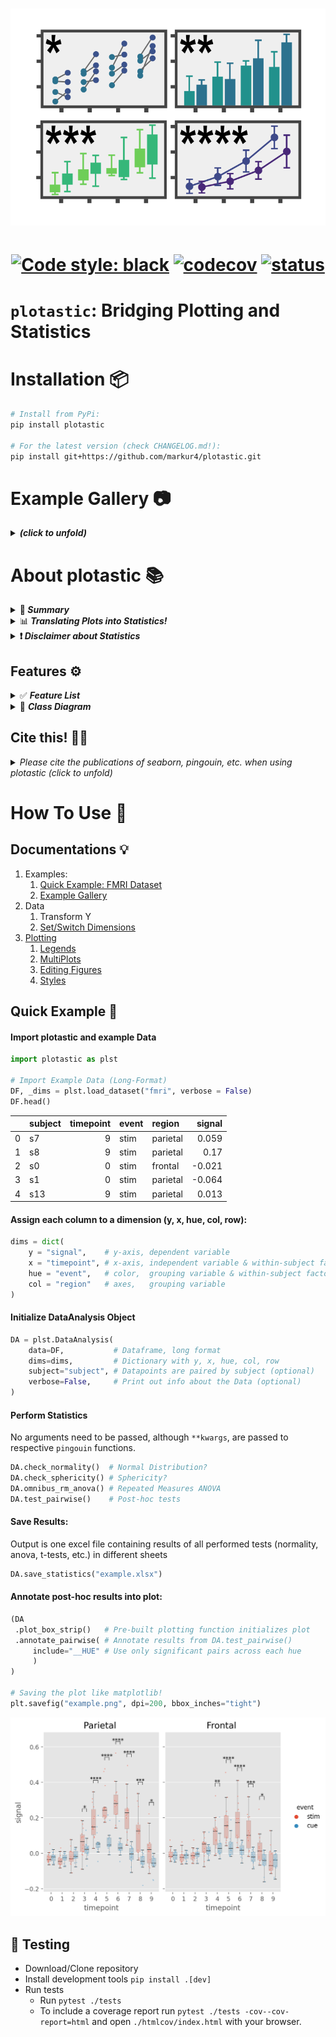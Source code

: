 <h1 align="center">
  <img src="https://raw.githubusercontent.com/markur4/plotastic/main/IMAGES/LOGO/plotastic_logo_3.png" width="700px" alt="logo">
</h1>

<h1 align="center">

[![Code style:
black](https://img.shields.io/badge/code%20style-black-000000.svg)](https://github.com/psf/black)
[![codecov](https://codecov.io/gh/markur4/plotastic/graph/badge.svg?token=4L98QSPCU3)](https://codecov.io/gh/markur4/plotastic)
[![status](https://joss.theoj.org/papers/e1e5d9b233aa16ba4916c6faffe4935b/status.svg)](https://joss.theoj.org/papers/e1e5d9b233aa16ba4916c6faffe4935b)

</h1>

# `plotastic`: Bridging Plotting and Statistics


[//]:<== Installation =========================================================>
# Installation 📦

``` bash
# Install from PyPi:
pip install plotastic

# For the latest version (check CHANGELOG.md!):
pip install git+https://github.com/markur4/plotastic.git
```

[//]:<== Information ==========================================================>
# Example Gallery 📷

<details><summary> <b><i> (click to unfold)  </i></b> </summary>
<blockquote>
<hr>

<h1 align="center">

  <a href=https://github.com/markur4/plotastic/blob/main/IMAGES/EXAMPLE_GALLERY/qpcr.ipynb>
  <img
  src="https://raw.githubusercontent.com/markur4/plotastic/main/IMAGES/EXAMPLE_GALLERY/qpcr1.png"
  alt="qpcr1">
  </a>
  
  <a href=https://github.com/markur4/plotastic/blob/main/IMAGES/EXAMPLE_GALLERY/tips.ipynb> 
  <img
  src="https://raw.githubusercontent.com/markur4/plotastic/main/IMAGES/EXAMPLE_GALLERY/tips1.png"
  width="350px" alt="tips1">
  </a>
  
 <a href=https://github.com/markur4/plotastic/blob/main/IMAGES/EXAMPLE_GALLERY/iris.ipynb> 
  <img
  src="https://raw.githubusercontent.com/markur4/plotastic/main/IMAGES/EXAMPLE_GALLERY/iris1.png"
  width="400px" alt="iris1">
  </a>
  
   <a href="https://github.com/markur4/plotastic/blob/main/IMAGES/EXAMPLE_GALLERY/attention.ipynb">
  <img
  src="https://raw.githubusercontent.com/markur4/plotastic/main/IMAGES/EXAMPLE_GALLERY/attention1.png"
  alt="attention"> 
  </a
 
  <a href="https://github.com/markur4/plotastic/blob/main/IMAGES/EXAMPLE_GALLERY/cars.ipynb"> 
  <img
  src="https://raw.githubusercontent.com/markur4/plotastic/main/IMAGES/EXAMPLE_GALLERY/cars1.png"
  alt="cars1">
  </a> 
  
  <a href="https://github.com/markur4/plotastic/blob/main/IMAGES/EXAMPLE_GALLERY/diamonds.ipynb">
  <img
  src="https://raw.githubusercontent.com/markur4/plotastic/main/IMAGES/EXAMPLE_GALLERY/diamonds1.png"
  alt="diamonds1">  
  <img
  src="https://raw.githubusercontent.com/markur4/plotastic/main/IMAGES/EXAMPLE_GALLERY/diamonds2.png"
  alt="diamonds2"> 
  </a>
  
</h1>


[//]:<-- end of Example Gallery 📷 -------------------------------------------->
</blockquote>
</details>


[//]:<== Information ==========================================================>
# About plotastic 📚 


[//]:<------------------------------------------------------------------------->
<details><summary> 🤔<b><i> Summary  </i></b> </summary>
<blockquote>
<hr>


`plotastic` addresses the challenges of transitioning from exploratory
data analysis to hypothesis testing in Python's data science ecosystem.
Bridging the gap between `seaborn` and `pingouin`, this library offers a
unified environment for plotting and statistical analysis. It simplifies
the workflow with a user-friendly syntax and seamless integration with
familiar `seaborn` parameters (y, x, hue, row, col). Inspired by
`seaborn`'s consistency, `plotastic` utilizes a `DataAnalysis` object to
intelligently pass parameters to `pingouin` statistical functions. The
library systematically groups the data according to the needs of
statistical tests and plots, conducts visualisation, analyses and
supports extensive customization options. In essence, `plotastic`
establishes a protocol for configuring statical analyses through
plotting parameters. This approach streamlines the process, translating
`seaborn` parameters into statistical terms, providing researchers and
data scientists with a cohesive and user-friendly solution in python.!


### Workflow:

1. **🧮 Import & Prepare your pandas DataFrame**
   - We require a long-format pandas dataframe with categorical columns
   - If it works with seaborn, it works with plotastic!
2. **🔀 Make a DataAnalysis Object**
   - `DataAnalysis(DataFrame, dims={x, y, hue, row, col})`
   - Check for empty data groups, differing samplesizes, NaN-count, etc.
     automatically
3. **✅ Explore Data**
   - Check Data integrity, unequal samplesizes, empty groups, etc.
   - Quick preliminary plotting with e.g. `DataAnalysis.catplot()`
4. **🔨 Adapt Data**
   - Categorize multiple columns at once
   - Transform dependent variable
   - Each step warns you, if you introduced NaNs without knowledge!
   - etc.
5. **✨ Perform Statistical Tests** ✨
   - Check Normality, Homoscedasticity, Sphericity
   - Perform Omnibus tests (ANOVA, RMANOVA, Kruskal-Wallis, Friedman)
   - Perform PostHoc tests (Tukey, Dunn, Wilcoxon, etc.) based on
     `pg.pairwise_tests()`
6. **📊 Plot figure**
   - Use pre-defined and optimized multi-layered plots with one line
     (e.g. strip over box)!
   - Annotate statistical results (p-values as \*, \*\*, \*\*\*, etc.)
     with full control over which data to include or exclude!
7. **💿 Save all results at once!**
   - One DataAnalysis object holds: 
     - One DataFrame in `self.data`
     - One Figure in `self.fig`, `self.axes`
     - Multiple statistical results: `self.results`
   - Use `DataAnalysis.save_statistics()` to save all results to
     different sheets collected in one .xlsx filesheet per test

[//]:<-- end of 🤔  Summary -------------------------------------------->
</blockquote>
</details>



[//]:<------------------------------------------------------------------------->
<details><summary> 📊<b><i> Translating Plots into Statistics!</i> </b> </summary>
<blockquote>
<hr>

### In Principle:
- Categorical data is separable into `seaborn`'s categorization
  parameters: ***x***, ***y***, ***hue***, ***row***, ***col***. We call
  those *"dimensions"*.
- These dimensions are assigned to statistical terms:
  - ***y*** is the ***dependent variable*** (***DV***)
  - ***x*** and ***hue*** are ***independent variables*** (***IV***) and
    are treated as ***within/between factors*** (categorical variables)
  - ***row*** and ***col*** are ***grouping variables*** (categorical
    variables)
  - A ***subject*** may be specified for within/paired study designs
    (categorical variable)
- For each level of ***row*** or ***col*** (or for each combination of
  ***row***- and ***col*** levels), statistical tests will be performed
  with regards to the two-factors ***x*** and ***hue***

### Example with ANOVA:
- Imagine this example data: 
  - Each day you measure the tip of a group of people. 
  - For each tip, you note down the ***day***, ***gender***,
    ***age-group*** and whether they ***smoke*** or not. 
  - Hence, this data has 4 categorical dimensions, each with 2 or more
    *levels*:
    - ***day***: 4 levels (*monday*, *tuesday*, *wednesday*, *Thursday*)
    - ***gender***: 2 levels (*male*, *female*)
    - ***smoker***: 2 levels (*yes*, *no*)
    - ***age-group***: 2 levels (*young*, *old*)
- Each category is assigned to a place of a plot, and when calling
  statistical tests, we assign them to statistical terms (in comments):
  - ```python
      # dims is short for dimensions
      dims = dict(          # STATISTICAL TERM:
          y = "tip",        # y-axis, dependent variable
          x = "day",        # x-axis, independent variable (within-subject factor)
          hue = "gender",   # color,  independent variable (within-subject factor)
          col = "smoker",   # axes,   grouping variable
          row = "age-group" # axes,   grouping variable
      )
      ```
- We perform statistical testing groupwise:
  - For each level-combinations of ***smoker*** and ***age-group***, a
    two-way ANOVA will be performed (with ***day*** and ***gender*** as
    ***between*** factors for each datagroup):
    - 1st ANOVA assesses datapoints where ***smoker**=yes* AND
      ***age-group**=young*
    - 2nd ANOVA assesses datapoints where ***smoker**=yes* AND
      ***age-group**=old*
    - 3rd ANOVA assesses datapoints where ***smoker**=no* AND
      ***age-group**=young*
    - 4th ANOVA assesses datapoints where ***smoker**=no* AND
      ***age-group**=old*
  - Three-way ANOVAs are not possible (yet), since that would require
  setting e.g. ***col*** as the third factor, or implementing another
  dimension (e.g. ***hue2***).

[//]:<end of 📊 Translating Plots into Statistics! ---------------------------->
</blockquote>
</details>



[//]:<------------------------------------------------------------------------->
<details><summary> <b>❗️<i> Disclaimer about Statistics </i></b> </summary>
<blockquote>
<hr>

### This software was inspired by ...

- ... ***Intuitive Biostatistics*** - Fourth Edition (2017); Harvey
  Motulsky
- ... ***Introduction to Statistical Learning with applications in
  Python*** - First Edition (2023); Gareth James, Daniela Witten, Trevor
  Hastie, Robert Tibshirani, Jonathan Taylor
- ... talking to other scientists struggling with statistics

#### ✅ `plotastic` can help you with...

- ... gaining some practical experience when learning statistics
- ... quickly gain statistical implications about your data without
  switching to another software
- ... making first steps towards a full statistical analysis
- ... plotting publication grade figures (check statistics results with
  other software)
- ... publication grade statistical analysis **IF** you really know what
  you're doing OR you have back-checked your results by a professional
  statistician
- ... quickly test data transformations (log)

#### 🚫 `plotastic` can NOT ...

- ... replace a professional statistician
- ... teach you statistics, you need some basic knowledge (but is
  awesome for practicing!)
- ... test for multicolinearity (Absence of multicolinearity is required
  by ANOVA!)
- ... perform stringent correction for multiple testing (e.g.
  bonferoni), as statistical tests are applied to sub-facets of the
  whole dataframe for each axes, which depends on the definition of x,
  hue, col, etc. Hence, corrected p-values might over-estimate the
  significance of your results.

#### 🟡 Be **critical** and **responsible** with your statistical analysis!

- **Expect Errors:** Don't trust automated systems like this one!
- **Document your work in *ridiculous detail***:
  - Include the applied tests, the number of technical replicates and
    the number of biological/independent in each figure legend
  - State explicitly what each datapoint represents:
    - 1 datapoint = 1 Technical replicate?  
    - 1 datapoint = The mean of all technical replicate per independent
      replicate/subject?
  - State explicitly what the error-bars mean: Standard deviation?
    Confidence interval?
  - (Don't mix technical with biological/independent variance)
  - Report if/how you removed outliers
  - Report if you did or did not apply correction methods (multiple
    comparisons, Greenhouse Geyser, etc.) and what your rationale is
    (exploratory vs. confirmatory study? Validation through other
    methods to reduce Type I error?)
- **Check results with professionnals:**
  - *"Here is my data, here is my question, here is my analysis, here is
    my interpretation. What do you think?"*

[//]:<end of ❗️ Disclaimer about Statistics------------------------------------>
</blockquote>
</details>



[//]:<== Features =============================================================>
## Features ⚙️


<details><summary>  ✅ <b><i> Feature List </i></b> </summary>
<blockquote>
<hr>

- **✅: Complete and tested**
- **👍: Complete**
- **📆: Planned or unfinished (no date)**
- **🤷: Maybe..? (Rather not...)**
- **🚫: Not planned, don't want**
- **😣: Help Please..?**


[//]:<------------------------------------------------------------------------->
<details open><summary>  <b><i>  Plotting   </i></b> </summary>
<blockquote>

- 👍 Make and Edit Plots: *Implemented ✅*
  - *All (non-facetgrid) seaborn plots should work, not tested*
<!-- - 👍 Printable Code Snippets: *Implemented ✅* -->
- 📆 QQ-Plot
- 📆 Kaplan-Meyer-Plot
- 🤷 Interactive Plots (where you click stuff and adjust scale etc.)
  - *That's gonna be alot of work!*
- 🚫 Support for `seaborn.FacetGrid`
  - *Why not? - `plotastic` uses matplotlib figures and fills its axes
    with seaborn plot functions. In my opinion, that's the best solution
    that offers the best adaptibility of every plot detail while bieng
    easy to maintain*
- 🚫 Support for `seaborn.objects` (same as Facetgrid)
  - *Why not? - I don't see the need to refactor the code*
- 😣 **NEED HELP WITH:** The hidden state of `matplotlib`
  figures/plots/stuff that gets drawn:
  - *I want to save the figure in `DataAnalysis.fig` attribute. As
    simple as that sounds, matplotlib does weird stuff, not applying
    changes after editing the plot.* 
  - *It'd be cool if I could control the changes to a DataAnalysis
    object better (e.g. using `inplace=True` like with `pd.DataFrames`).
    But I never figured out how to control matplotlib figure generation,
    even with re-drawing the figure with canvas. It's a mess and I
    wasted so much time already.*

[//]:<end of Plotting --------------------------------------------------------->
</blockquote>
</details>



[//]:<------------------------------------------------------------------------->
<details open><summary>  <b><i>  Multi-Layered Plotting   </i></b> </summary>
<blockquote>

- ✅ Box-plot + swarm
- 👍 Box-plot + strip
- 📆 Violin + swarm/strip

[//]:<end of Multi-Layered Plotting ------------------------------------------->
</blockquote>
</details>


[//]:<------------------------------------------------------------------------->
<details open><summary>  <b><i>  Statistics   </i></b> </summary>
<blockquote>

- Assumption testing
  - ✅ Normality (e.g. Shapiro-Wilk)
  - ✅ Homoscedasticity (e.g. Levene)
  - ✅ Sphericity (e.g. Mauchly)
- Omnibus tests
  - ✅ ANOVA, RMANOVA, Kruskal-Wallis, Friedman
  - 📆 Mixed ANOVA
  - 📆 Annotate Results into Plot
- PostHoc
  - ✅ `pg.pairwise_tests()`
    - *Works with all primary options. That includes all parametric,
    non-parametric, paired, unpaired, etc. tests (t-test, paired t-test,
    MWU, Wilcoxon, etc.)*
  - ✅ Annotate Stars into plots (\*, \*\*, etc.)
    - *Specific pairs can be included/excluded from annotation*
  - 📆 Make correction for multiple testing go over complete DataFrame
    and not Facet-wise: 
- Bivariate
  - 📆 Find and Implement system to switch between numerical and
    categorical x-axis
    - *Function to convert numerical data into categorical data by
      binning?*
  - 📆 Pearson, Spearman, Kendall

[//]:<end of Statistics ------------------------------------------------------->
</blockquote>
</details>


[//]:<------------------------------------------------------------------------->
<details open><summary>  <b><i>   Analysis Pipelines   </i></b> </summary>
<blockquote>

*Idea: Put all those statistical tests into one line. I might work on
this only after everything's implemented and working confidently and
well!*
- 🤷 `between_samples(parametric=True)`:    ANOVA + Tukey (if Normality
  & Homoscedasticity are given)
- 🤷 `between_samples(parametric=False)`:  Kruskal-Wallis + Dunn
- 🤷 `within_samples(parametric=True)`:      RM-ANOVA + multiple paired
  t-tests (if Normality & Sphericity are given)
- 🤷 `within_samples(parametric=False)`:    Friedman + multiple Wilcoxon

[//]:<end of Analysis Pipelines ----------------------------------------------->
</blockquote>
</details>


[//]:<end of ✅ Feature List ==================================================>
</blockquote> 
</details>



<!-- REMOVE FOR PYPI -->
<!-- REMOVESTART -->
[//]:<=========================================================================>
<details><summary>🌳 <b><i>Class Diagram </b></i> </summary>
<blockquote>
<hr>


- 🛑 Not everything shown here is implemented and not everything that's
  implemented is shown here!
- 🖱️ **Click** on a class to see its source code!


```mermaid
classDiagram
   



   %% == ANALYSIS ==============================================================
   
   class pd_DataFrame{
      ...
      ....()
   }
   class Dims {
      x: str 
      y: str
      hue: str =None
      row: str =None
      col: str =None
      set(**kwargs, inplace: bool =False)
      switch(*keys, **kwargs inplace: bool =False)
   }
   class DimsAndLevels {

      data: pd.DataFrame
      dims: Dims

      title.setter()
      %%_empty_groups(property)
      factors_all(property) [x,y,hue,row,col]
      factors_xhue(property) [x,hue]
      factors_rowcol(property) [row,col]
      levels_dict_factor(property) = dict(f1:[l1, l2, ...], f2:[...], ...)
      levelkeys(property) = [(f1_l1, f2_l1), (f1_l1, f2_l2), ...]
      ....()
   }
   class DataFrameTool{
      levels: list[tuple[str]] =None
      subject: str =None
      verbose: bool =False
      catplot(kind="strip") -> sns.FacetGrid
      transform_y() -> self
      data_describe() -> pd.DataFrame
      data_categorize() -> self
      data_iter__key_facet(property) -> Generator
      ....()
   }

   pd_DataFrame *-- DimsAndLevels
   Dims *-- DimsAndLevels
   DimsAndLevels <|-- DataFrameTool
   DataFrameTool <|-- PlotTool
   DataFrameTool <|-- StatTest


   %% == STATISTICS ============================================================

   class pingouin{
      <<Statistics Library>>
      anova()
      rm_anova()
      pairwise_tests()
      ....()
   }
   class StatResults{
      <<Storage>>
      DF_normality: pd.DataFrame = "not tested"
      DF_homoscedasticity: pd.DataFrame = "not tested"
      DF_sphericity: pd.DataFrame = "not tested"
      DF_posthoc: pd.DataFrame = "not tested"
      DF_omnibus: pd.DataFrame = "not tested"
      DF_bivariate: pd.DataFrame = "not tested"
      ...
      normal(property):bool ="not assessed"
      homoscedastic(property):bool ="unknown"
      spherical(property):bool ="unknown"
      parametric(property):bool =None
      assess_normality()
      save()
      ....()
   }
   class StatTest{
      <<BaseObject>>
      ALPHA: float = 0.05
      ALPHA_TOLERANCE: float = 0.075
      results: StatResults 
      ...
      set_alpha()
      set_alpha_tolerance()
      _p_to_stars(p: float) -> str
      _effectsize_to_words(effectsize: float) -> str
      ....()
   }
   class Assumptions{
      ...
      check_normality()
      check_sphericity()
      check_homoscedasticity()
      ....()
   }
   class Omnibus{
      ...
      omnibus_anova()
      omnibus_rmanova()
      omnibus_kruskal()
      ....()
   }
   class PostHoc{
      ...
      test_pairwise(paired, parametric)
      ....()
   }
   class Bivariate{
      ...
      test_pearson()
      test_spearman()
      test_kendall()
      ....()
   }

   StatResults *-- StatTest
   StatTest <|-- Assumptions

   Assumptions  <|-- PostHoc
   Assumptions  <|-- Omnibus
   Assumptions  <|-- Bivariate
   pingouin .. Assumptions: Uses


   %% == PLOTTING ==============================================================

   class rc{
      <<Runtime Config>>
      FONTSIZE
      STYLE_PAPER
      STYLE_PRESENTATION
      set_style()
      set_palette()
   }
   class matplotlib{
      <<Plotting Objects>>
      ...
      Axes
      Figure
      fig.legend()
      ....()
   }
   class PlotTool{
      fig: mpl.figure.Figure
      axes: mpl.axes.Axes
      ...
      subplots() -> (fig, axes)
      fillaxes(kind="strip") -> (fig, axes)

      axes_nested(property) -> np.ndarray(axes).shape(1,1)
      axes_iter__key_ax(property) -> ax
      
   }
   class PlotEdits{
      edit_titles(titles:dict) -> None
      edit_xy_axis_labels(labels:dict) -> None
      edit_yticklabels_log_minor(ticks:dict) -> None
      ....()
   }
   class MultiPlot{
      <<Library of pre-built Plots>>

      plot_box_strip()
      plot_bar_swarm()
      plot_qqplot()
      ....()
   }

   matplotlib *-- PlotTool
   matplotlib <.. rc: Configures
   PlotTool <|-- PlotEdits
   PlotEdits <|-- MultiPlot


   %% == DATAANALYSIS ==========================================================

   class Annotator{
      _annotated: bool =False
      ...
      _check_include_exclude()
      iter__key_df_ax(PH:pd.DataFrame) -> Generator
      annotate_pairwise()
      ....()
   }
   class Filer{
      <<service>>
      title: str ="untitled"
      prevent_overwrite()
   }
   class DataAnalysis{
      <<Interface>>
      %% FIGURES DON'T NEED TITLES, WE EDIT THEM AFTERWARDS
      title = "untitled" 
      filer: Filer 
      ...
      title_add()
      save_statistics()
      ....()
   }

   MultiPlot <|-- Annotator
   Omnibus <|-- Annotator
   PostHoc <|-- Annotator
   Bivariate <|-- Annotator

   Filer *-- DataAnalysis

   Annotator --|> DataAnalysis


   %% == Links =================================================================

   %% dimensions 
   click Dims href "https://github.com/markur4/plotastic/blob/main/src/plotastic/dimensions/dims.py" 
   click DimsAndLevels href "https://github.com/markur4/plotastic/blob/main/src/plotastic/dimensions/dimsandlevels.py" 
   click DataFrameTool href "https://github.com/markur4/plotastic/blob/main/src/plotastic/dimensions/dataframetool.py" 

   %% stat
   click StatResults href "https://github.com/markur4/plotastic/blob/main/src/plotastic/stat/statresults.py"
   click StatTest href "https://github.com/markur4/plotastic/blob/main/src/plotastic/stat/stattest.py" 
   click Assumptions href "https://github.com/markur4/plotastic/blob/main/src/plotastic/stat/assumptions.py" 
   click Omnibus href "https://github.com/markur4/plotastic/blob/main/src/plotastic/stat/omnibus.py"
   click PostHoc href "https://github.com/markur4/plotastic/blob/main/src/plotastic/stat/posthoc.py"

   %% plotting
   click rc href "https://github.com/markur4/plotastic/blob/main/src/plotastic/plotting/rc.py"
   click PlotTool href "https://github.com/markur4/plotastic/blob/main/src/plotastic/plotting/plottool.py"
   click PlotEdits href "https://github.com/markur4/plotastic/blob/main/src/plotastic/plotting/plotedits.py"
   click MultiPlot href "https://github.com/markur4/plotastic/blob/main/src/plotastic/plotting/multiplot.py"

   %% dataanalysis
   click Annotator href "https://github.com/markur4/plotastic/blob/main/src/plotastic/dataanalysis/annotator.py"
   click Filer href "https://github.com/markur4/plotastic/blob/main/src/plotastic/dataanalysis/filer.py"
   click DataAnalysis href "https://github.com/markur4/plotastic/blob/main/src/plotastic/dataanalysis/dataanalysis.py"



```

[//]:<end of 🌳 Class Diagram =================================================>
</blockquote>
</details>
<!-- REMOVE FOR PYPI -->




[//]:<=========================================================================>
## Cite this! ✍🏻
<details><summary> <i> Please cite the publications of seaborn, pingouin, etc. when using plotastic (click to unfold) </i> </summary>
<blockquote>
<hr>

- *Vallat, R. (2018). Pingouin: statistics in Python. Journal of Open
  Source Software, 3(31), 1026. <https://doi.org/10.21105/joss.01026>*
- *Waskom, M. et al. (2021). mwaskom/seaborn: v0.11.1 (January 2021).
  Zenodo. <http://doi.org/10.5281/zenodo.4547176>*

[//]:<end Cite this! ✍🏻 =======================================================>
</blockquote>
</details>




# How To Use 📔

[//]:<=========================================================================>

## Documentations 💡
1. Examples:
   1. [Quick Example: FMRI Dataset](https://github.com/markur4/plotastic/blob/main/HOW_TO_USE/quick_example_fmri.ipynb)
   2. [Example Gallery](https://github.com/markur4/plotastic/blob/main/IMAGES/EXAMPLE_GALLERY/example_gallery.ipynb)
2. Data
   1. Transform Y
   2. [Set/Switch Dimensions](https://github.com/markur4/plotastic/blob/main/HOW_TO_USE/dimensions.ipynb)
3. [Plotting](https://github.com/markur4/plotastic/blob/main/HOW_TO_USE/plotting.ipynb)
   1. [Legends](https://github.com/markur4/plotastic/blob/main/HOW_TO_USE/plot_legend.ipynb)
   2. [MultiPlots](https://github.com/markur4/plotastic/blob/main/HOW_TO_USE/plot_multiplots.ipynb)
   3. [Editing Figures](https://github.com/markur4/plotastic/blob/main/HOW_TO_USE/plot_editing.ipynb)
   4. [Styles](https://github.com/markur4/plotastic/blob/main/HOW_TO_USE/plot_styles.ipynb)

## Quick Example 💨

[//]:<=========================================================================>
[//]:<.ipynb Notebooks taken from HOW_TO_USE.ipynb>
[//]:<Converted using:>
[//]:<jupyter nbconvert --to markdown your_notebook.ipynb>





#### Import plotastic and example Data


```python
import plotastic as plst

# Import Example Data (Long-Format)
DF, _dims = plst.load_dataset("fmri", verbose = False)
DF.head()
```

<!-- REMOVE FOR PYPI -->
<!-- REMOVESTART -->

|    | subject   |   timepoint | event   | region   |   signal |
|---:|:----------|------------:|:--------|:---------|---------:|
|  0 |  s7       |           9 | stim    | parietal |    0.059 |
|  1 |  s8       |           9 | stim    | parietal |    0.17  |
|  2 |  s0       |           0 | stim    | frontal  |   -0.021 |
|  3 |  s1       |           0 | stim    | parietal |   -0.064 |
|  4 |  s13      |           9 | stim    | parietal |    0.013 |

<!-- REMOVE FOR PYPI -->

#### Assign each column to a dimension (y, x, hue, col, row):


```python
dims = dict(
    y = "signal",    # y-axis, dependent variable
    x = "timepoint", # x-axis, independent variable & within-subject factor
    hue = "event",   # color,  grouping variable & within-subject factor
    col = "region"   # axes,   grouping variable
)
```

#### Initialize DataAnalysis Object

```python
DA = plst.DataAnalysis(
    data=DF,           # Dataframe, long format
    dims=dims,         # Dictionary with y, x, hue, col, row 
    subject="subject", # Datapoints are paired by subject (optional)
    verbose=False,     # Print out info about the Data (optional)
)
```



#### Perform Statistics
No arguments need to be passed, although `**kwargs`, are passed
to respective `pingouin` functions.

```python
DA.check_normality()  # Normal Distribution?
DA.check_sphericity() # Sphericity?
DA.omnibus_rm_anova() # Repeated Measures ANOVA
DA.test_pairwise()    # Post-hoc tests
```




#### Save Results:
Output is one excel file containing results of all performed tests
(normality, anova, t-tests, etc.) in different sheets


```python
DA.save_statistics("example.xlsx")
```

#### Annotate post-hoc results into plot:

```python
(DA
 .plot_box_strip()   # Pre-built plotting function initializes plot
 .annotate_pairwise( # Annotate results from DA.test_pairwise()
     include="__HUE" # Use only significant pairs across each hue
     ) 
)

# Saving the plot like matplotlib!
plt.savefig("example.png", dpi=200, bbox_inches="tight")
```


    
![HOW_TO_USE/quick_example_fmri_files/example.png](https://raw.githubusercontent.com/markur4/plotastic/main/HOW_TO_USE/quick_example_fmri_files/example.png)
    




## 🧪 Testing
- Download/Clone repository
- Install development tools `pip install .[dev]`
- Run tests 
  - Run `pytest ./tests`
  - To include a coverage report run 
    `pytest ./tests -cov--cov-report=html` and open
    `./htmlcov/index.html` with your browser.

